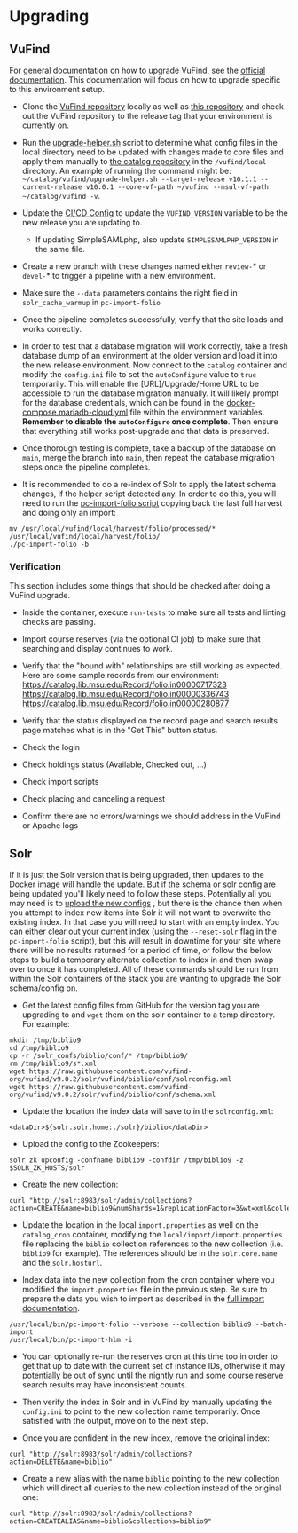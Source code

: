# Upgrading

## VuFind
For general documentation on how to upgrade VuFind, see the
[official documentation](https://vufind.org/wiki/installation:migration_notes#vufind_migration_notes).
This documentation will focus on how to upgrade specific to this environment setup.

* Clone the [VuFind repository](https://github.com/vufind-org/vufind) locally as well as
[this repository](https://github.com/MSU-Libraries/catalog) and check out the VuFind repository
to the release tag that your environment is currently on.

* Run the [upgrade-helper.sh](https://github.com/MSU-Libraries/catalog/blob/main/vufind/upgrade-helper.sh)
script to determine what config files in the local directory need to be updated with changes made to
core files and apply them manually to [the catalog repository](https://github.com/MSU-Libraries/catalog)
in the `/vufind/local` directory. An example of running the command might be:
`~/catalog/vufind/upgrade-helper.sh --target-release v10.1.1 --current-release v10.0.1 --core-vf-path ~/vufind --msul-vf-path ~/catalog/vufind -v`.

* Update the [CI/CD Config](https://github.com/MSU-Libraries/catalog/blob/main/.gitlab-ci.yml)
to update the `VUFIND_VERSION` variable to be the new release you are updating to.

  * If updating SimpleSAMLphp, also update `SIMPLESAMLPHP_VERSION` in the same file.

* Create a new branch with these changes named either `review-`* or `devel-`* to trigger a pipeline with
a new environment.

* Make sure the `--data` parameters contains the right field in `solr_cache_warmup` in `pc-import-folio`

* Once the pipeline completes successfully, verify that the site loads and works correctly.

* In order to test that a database migration will work correctly, take a fresh database dump of an
environment at the older version and load it into the new release environment. Now connect to the `catalog`
container and modify the `config.ini` file to set the `autoConfigure` value to `true` temporarily.
This will enable the [URL]/Upgrade/Home URL to be accessible to run the database migration manually.
It will likely prompt for the database credentials, which can be found in the
[docker-compose.mariadb-cloud.yml](https://github.com/MSU-Libraries/catalog/blob/main/docker-compose.mariadb-cloud.yml)
file within the environment variables. **Remember to disable the `autoConfigure` once complete**.
Then ensure that everything still works post-upgrade and that data is preserved.

* Once thorough testing is complete, take a backup of the database on `main`, merge the branch into `main`,
then repeat the database migration steps once the pipeline completes.

* It is recommended to do a re-index of Solr to apply the latest schema changes, if the helper script
detected any. In order to do this, you will need to run the
[pc-import-folio script](https://github.com/MSU-Libraries/catalog/blob/main/vufind/scripts/pc-import-folio)
copying back the last full harvest and doing only an import:
```
mv /usr/local/vufind/local/harvest/folio/processed/* /usr/local/vufind/local/harvest/folio/
./pc-import-folio -b
```

### Verification
This section includes some things that should be checked after doing a VuFind upgrade.

* Inside the container, execute `run-tests` to make sure all tests and linting checks are passing.

* Import course reserves (via the optional CI job) to make sure that searching and display continues to work.

* Verify that the "bound with" relationships are still working as expected. Here are some sample records
from our environment:
https://catalog.lib.msu.edu/Record/folio.in00000717323
https://catalog.lib.msu.edu/Record/folio.in00000336743
https://catalog.lib.msu.edu/Record/folio.in00000280877

* Verify that the status displayed on the record page and search results page matches what is in the "Get This"
button status.

* Check the login

* Check holdings status (Available, Checked out, ...)

* Check import scripts

* Check placing and canceling a request

* Confirm there are no errors/warnings we should address in the VuFind or Apache logs

## Solr
If it is just the Solr version that is being upgraded, then updates to the Docker image will handle
the update. But if the schema or solr config are being updated you'll likely need to follow these
steps. Potentially all you may need is to
[upload the new configs](https://msu-libraries.github.io/catalog/solr/#updating-the-solr-configuration-files)
, but there is the chance then when you attempt to index new items into Solr it will not want to overwrite
the existing index. In that case you will need to start with an empty index. You can either clear out
your current index (using the `--reset-solr` flag in the `pc-import-folio` script), but this will result
in downtime for your site where there will be no results returned for
a period of time, or follow the below steps to build a temporary alternate collection to index in and then
swap over to once it has completed. All of these commands should be run from within the Solr containers of
the stack you are wanting to upgrade the Solr schema/config on.

* Get the latest config files from GitHub for the version tag you are upgrading to and `wget` them on
the solr container to a temp directory. For example:
```
mkdir /tmp/biblio9
cd /tmp/biblio9
cp -r /solr_confs/biblio/conf/* /tmp/biblio9/
rm /tmp/biblio9/s*.xml
wget https://raw.githubusercontent.com/vufind-org/vufind/v9.0.2/solr/vufind/biblio/conf/solrconfig.xml
wget https://raw.githubusercontent.com/vufind-org/vufind/v9.0.2/solr/vufind/biblio/conf/schema.xml
```

* Update the location the index data will save to in the `solrconfig.xml`:
```
<dataDir>${solr.solr.home:./solr}/biblio</dataDir>
```


* Upload the config to the Zookeepers:
```
solr zk upconfig -confname biblio9 -confdir /tmp/biblio9 -z $SOLR_ZK_HOSTS/solr
```

* Create the new collection:
```
curl "http://solr:8983/solr/admin/collections?action=CREATE&name=biblio9&numShards=1&replicationFactor=3&wt=xml&collection.configName=biblio9"
```

* Update the location in the local `import.properties` as well on the `catalog_cron` container, modifying
the `local/import/import.properties` file replacing the `biblio` collection references to the 
new collection (i.e. `biblio9` for example). The references should be in the `solr.core.name` and the `solr.hosturl`.

* Index data into the new collection from the cron container where you modified the `import.properties` file in the
previous step. Be sure to prepare the data you wish to import as described in the
[full import documentation](https://msu-libraries.github.io/catalog/harvesting-and-importing/#full-data-imports).
```
/usr/local/bin/pc-import-folio --verbose --collection biblio9 --batch-import
/usr/local/bin/pc-import-hlm -i
```

* You can optionally re-run the reserves cron at this time too in order to get that up to date with the current
set of instance IDs, otherwise it may potentially be out of sync until the nightly run and some course reserve
search results may have inconsistent counts.

* Then verify the index in Solr and in VuFind by manually updating
the `config.ini` to point to the new collection name temporarily. Once satisfied with the output, move
on to the next step.

* Once you are confident in the new index, remove the original index:
```
curl "http://solr:8983/solr/admin/collections?action=DELETE&name=biblio"
```

* Create a new alias with the name `biblio` pointing to the new collection which will direct all
queries to the new collection instead of the original one:
```
curl "http://solr:8983/solr/admin/collections?action=CREATEALIAS&name=biblio&collections=biblio9"
```
